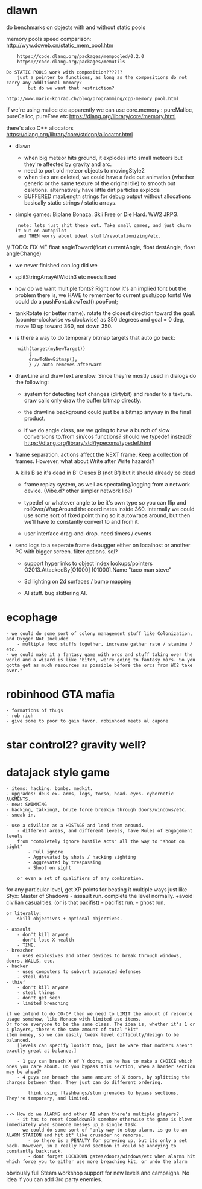 dlawn
================================================================================================

do benchmarks on objects with and without static pools

memory pools speed comparison:
	http://wyw.dcweb.cn/static_mem_pool.htm
	
		https://code.dlang.org/packages/mempooled/0.2.0
		https://code.dlang.org/packages/memutils

	Do STATIC POOLS work with composition??????
		just a pointer to functions, as long as the compositions do not carry any additional memory?
			but do we want that restriction?

	http://www.mario-konrad.ch/blog/programming/cpp-memory_pool.html

if we're using malloc etc apparently we can use
	core.memory : pureMalloc, pureCalloc, pureFree etc
	https://dlang.org/library/core/memory.html
	
there's also C++ allocators
	https://dlang.org/library/core/stdcpp/allocator.html

 - dlawn
	- when big meteor hits ground, it explodes into small meteors but they're affected by gravity and arc.
	- need to port old meteor objects to movingStyle2
	- when tiles are deleted, we could have a fade out animation (whether generic or the same texture of the original tile) to smooth out deletions. alternatively have little dirt particles explode
	- BUFFERED maxLength strings for debug output without allocations
		basically static strings / static arrays.


 - simple games: Biplane Bonaza. Skii Free or Die Hard. WW2 JRPG.
		
		note: lets just shit these out. Take small games, and just churn it out on autopilot
		and THEN worry about ideal stuff/revolutionizing/etc.



// TODO: FIX ME
float angleToward(float currentAngle, float destAngle, float angleChange)


 - we never finished con.log did we

 - splitStringArrayAtWidth3 etc needs fixed

 - how do we want multiple fonts? Right now it's an implied font but the problem there is, we HAVE to remember to 
 current push/pop fonts! We could do a pushFont.drawText().popFont;

 - tankRotate (or better name). rotate the closest direction toward the goal. (counter-clockwise vs clockwise)
	as 350 degrees and goal = 0 deg, move 10 up toward 360, not down 350.

 - is there a way to do temporary bitmap targets that auto go back:
	 
		with(target(myNewTarget))
			{
			drawToNewBitmap();
			} // auto removes afterward

 - drawLine and drawText are slow. Since they're mostly used in dialogs do the following:
	- system for detecting text changes (dirtybit) and render to a texture. draw calls only draw the
		buffer bitmap directly.
	- the drawline background could just be a bitmap anyway in the final product.


	- if we do angle class, are we going to have a bunch of slow conversions to/from sin/cos functions?
		should we typedef instead?
			https://dlang.org/library/std/typecons/typedef.html

 - frame separation. actions affect the NEXT frame. Keep a collection of frames. However, what about Write after Write hazards? 
	
	A kills B so it's dead in B'
	C uses B (not B') but it should already be dead
	
	- frame replay system, as well as spectating/logging from a network device. (Vibe.d? other simpler network lib?)
	
	- typedef or whatever angle to be it's own type so you can flip and rollOver/WrapAround the coordinates inside 360.
		internally we could use some sort of fixed point thing so it autowraps around, but then we'll have to 
		constantly convert to and from it.
		
	- user interface drag-and-drop. need timers / events

 - send logs to a seperate frame debugger either on localhost or another PC with bigger screen. filter options. sql?
	- support hyperlinks to object index lookups/pointers
		O2013.AttackedBy[O1000]
			 [01000].Name "taco man steve"

	- 3d lighting on 2d surfaces / bump mapping
	
	- AI stuff. bug skittering AI.




ecophage
================================================================================================
	- we could do some sort of colony management stuff like Colonization, and Oxygen Not Included
		- multiple food stuffs together, increase gather rate / stamina / etc.
	- we could make it a fantasy game with orcs and stuff taking over the world and a wizard is like "bitch, we're going to fantasy mars. So you gotta get as much resources as possible before the orcs from WC2 take over."
	


robinhood GTA mafia
================================================================================================
	- formations of thugs
	- rob rich
	- give some to poor to gain favor. robinhood meets al capone

star control2? gravity well?
================================================================================================



datajack style game
================================================================================================
	- items: hacking. bombs. medkit.
	- upgrades: deus ex. arms, legs, torso, head. eyes. cybernetic AUGMENTS.
	- new: SWIMMING
	- hacking, talking?, brute force breakin through doors/windows/etc.
	- sneak in.
	
	- use a civilian as a HOSTAGE and lead them around.
		- different areas, and different levels, have Rules of Engagement levels
		from "completely ignore hostile acts" all the way to "shoot on sight"
			- Full ignore
			- Aggrevated by shots / hacking sighting
			- Aggrevated by trespassing
			- Shoot on sight
			
		or even a set of qualifiers of any combination.
	
for any particular level, get XP points for beating it multiple ways just like Styx: Master of Shadows 
	- assault run. complete the level normally. +avoid civilian casualities. (or is that pacifist)
	- pacifist run. 
	- ghost run. 
	
	or literally:
		skill objectives + optional objectives.
	
	- assault
		- don't kill anyone
		- don't lose X health
		- TIME.
	- breacher
		- uses explosives and other devices to break through windows, doors, WALLS, etc.
	- hacker
		- uses computers to subvert automated defenses
		- steal data
	- thief 
		- don't kill anyone
		- steal things
		- don't get seen
		- limited breaching

	if we intend to do CO-OP then we need to LIMIT the amount of resource usage somehow, like Monaco with limited use items. 
	Or force everyone to be the same class. The idea is, whether it's 1 or 4 players, there's the same amount of total "kit" 
	item money, so we can easily tweak level difficulty/design to be balanced.
		[levels can specify lootkit too, just be ware that modders aren't exactly great at balance.]
	
		- 1 guy can breach X of Y doors, so he has to make a CHOICE which ones you care about. Do you bypass this section, when a harder section may be ahead?
		- 4 guys can breach the same amount of X doors, by splitting the charges between them. They just can do different ordering.
		
			think using flashbangs/stun grenades to bypass sections. They're temporary, and limited.
		
		
	--> How do we ALARMS and other AI when there's multiple players?
		- it has to reset (cooldown?) somehow otherwise the game is blown immediately when someone messes up a single task.
		- we could do some sort of "only way to stop alarm, is go to an ALARM STATION and hit it" like crusader no remorse.
			- so there is a PENALTY for screwing up, but its only a set back. However, in a really hard section it could be annoying to constantly backtrack.
			- dont forget LOCKDOWN gates/doors/windows/etc when alarms hit which force you to either use more breaching kit, or undo the alarm

obviously full Steam workshop support for new levels and campaigns. No idea if you can add 3rd party enemies.

